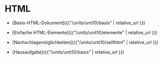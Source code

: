 # HTML

* [Basis-HTML-Dokument]({{"/units/unit10/basis" | relative_url }})

* [Einfache HTML-Elemente]({{"/units/unit10/elemente" | relative_url }})

* [Nachschlagemöglichkeiten]({{"/units/unit10/selfhtml" | relative_url }})

* [Hausaufgabe]({{"/units/unit10/basis" | relative_url }})